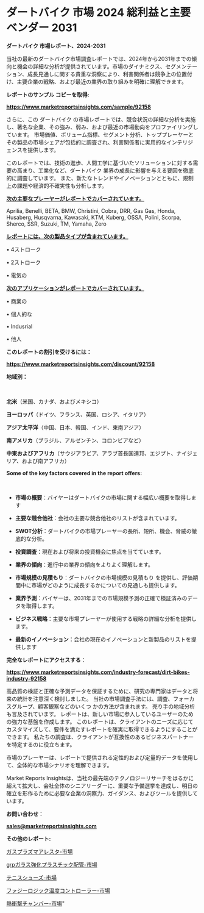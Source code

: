 # ダートバイク 市場 2024 総利益と主要ベンダー 2031

<strong>ダートバイク 市場レポート、2024-2031</strong>

当社の最新のダートバイク市場調査レポートでは、2024年から2031年までの傾向と機会の詳細な分析が提供されています。市場のダイナミクス、セグメンテーション、成長見通しに関する貴重な洞察により、利害関係者は競争上の位置付け、主要企業の戦略、および最近の業界の取り組みを明確に理解できます。



<strong>レポートのサンプル コピーを取得:</strong> <a href=https://www.marketreportsinsights.com/sample/92158>

<strong><u>https://www.marketreportsinsights.com/sample/92158</u></strong></a>

さらに、この ダートバイク の市場レポートでは、競合状況の詳細な分析を実施し、著名な企業、その強み、弱み、および最近の市場動向をプロファイリングしています。 市場価値、ボリューム指標、セグメント分析、トッププレーヤーとその製品の市場シェアが包括的に調査され、利害関係者に実用的なインテリジェンスを提供します。

このレポートでは、技術の進歩、人間工学に基づいたソリューションに対する需要の高まり、工業化など、ダートバイク 業界の成長に影響を与える要因を徹底的に調査しています。 また、新たなトレンドやイノベーションとともに、規制上の課題や経済的不確実性も分析します。



<strong><u>次の主要なプレーヤーがレポートでカバーされています。</u></strong>

Aprilia, Benelli, BETA, BMW, Christini, Cobra, DRR, Gas Gas, Honda, Husaberg, Husqvarna, Kawasaki, KTM, Kuberg, OSSA, Polini, Scorpa, Sherco, SSR, Suzuki, TM, Yamaha, Zero



<strong><u><b>レポートには、次の製品タイプが含まれています。</b></u></strong>

• 4ストローク

• 2ストローク

• 電気の



<strong><u><b>次のアプリケーションがレポートでカバーされています。</b></u></strong>

• 商業の

• 個人的な

• Indusrial

• 他人



<strong><b>このレポートの割引を受けるには：</b></strong>

<a href=https://www.marketreportsinsights.com/discount/92158>

<strong><u>https://www.marketreportsinsights.com/discount/92158</u></strong></a>



<strong>地域別：</strong>

<strong> </strong>



<strong>北米</strong>（米国、カナダ、およびメキシコ）



<strong>ヨーロッパ</strong>（ドイツ、フランス、英国、ロシア、イタリア）



<strong>アジア太平洋</strong>（中国、日本、韓国、インド、東南アジア）



<strong>南アメリカ</strong>（ブラジル、アルゼンチン、コロンビアなど）



<strong>中東およびアフリカ</strong>（サウジアラビア、アラブ首長国連邦、エジプト、ナイジェリア、および南アフリカ）



<strong>Some of the key factors covered in the report offers:</strong>

<strong> </strong>
<ul>
  <li>

<strong>市場の概要</strong>：バイヤーはダートバイクの市場に関する幅広い概要を取得します</li>
  <li>

<strong>主要な競合他社</strong>：会社の主要な競合他社のリストが含まれています。</li>
  <li>

<strong>SWOT分析</strong>：ダートバイクの市場プレーヤーの長所、短所、機会、脅威の徹底的な分析。</li>
  <li>

<strong>投資調査</strong>：現在および将来の投資機会に焦点を当てています。</li>
  <li>

<strong>業界の傾向</strong>：進行中の業界の傾向をよりよく理解します。</li>
  <li>

<strong>市場規模の見積もり</strong>：ダートバイクの市場規模の見積もり を提供し、評価期間中に市場がどのように成長するかについての見通しも提供します。</li>
  <li>

<strong>業界予測</strong>：バイヤーは、2031年までの市場規模予測の正確で検証済みのデータを取得します。</li>
  <li>

<strong>ビジネス戦略</strong>：主要な市場プレーヤーが使用する戦略の詳細な分析を提供します。</li>
  <li>

<strong>最新のイノベーション</strong>：会社の現在のイノベーションと新製品のリストを提供します</li>
</ul>


<strong>完全なレポートにアクセスする</strong>：

<a href=https://www.marketreportsinsights.com/industry-forecast/dirt-bikes-industry-92158>

<strong><u>https://www.marketreportsinsights.com/industry-forecast/dirt-bikes-industry-92158</u></strong></a>

高品質の検証と正確な予測データを保証するために、研究の専門家はデータと将来の統計を注意深く検討しました。 当社の市場調査手法には、調査、フォーカスグループ、顧客観察などのいくつ かの方法が含まれます。 売り手の地域分析も言及されています。 レポートは、新しい市場に参入しているユーザーのための強力な基盤を作成します。 このレポートは、クライアントのニーズに応じてカスタマイズして、要件を満たすレポートを確実に取得できるようにすることができます。 私たちの調査は、クライアントが互換性のあるビジネスパートナーを特定するのに役立ちます。

市場のプレーヤーは、レポートで提供される定性的および定量的データを使用して、全体的な市場シナリオを理解できます。

Market Reports Insightsは、当社の最先端のテクノロジーリサーチをはるかに超えて拡大し、会社全体のシニアリーダーに、重要な予備選挙を達成し、明日の確立を形作るために必要な企業の洞察力、ガイダンス、およびツールを提供しています。



<strong><b>お問い合わせ</b></strong>：

<a href=mailto:sales@marketreportsinsights.com>

<strong><u>sales@marketreportsinsights.com</u></strong></a>



<strong>その他のレポート:</strong>

<a href=https://www.linkedin.com/pulse/ガスプラズマアレスタ-市場-2030-年までの需要に焦点を当てた-2023-rtlrf/>ガスプラズマアレスタ-市場</a>

<a href=https://www.linkedin.com/pulse/grpガラス強化プラスチック配管-市場-2023-競争分析と事業成長-2030-bqtwf/>grpガラス強化プラスチック配管-市場</a>

<a href=https://www.linkedin.com/pulse/テニスシューズ-市場-2023-swot-分析と成長率-2030-analytics-avenue-360-analysis-fngaf/>テニスシューズ-市場</a>

<a href=https://www.linkedin.com/pulse/ファジーロジック温度コントローラー-市場-2023-収益と成長ドライバー-2030-pr-news-hub-cjwjf/>ファジーロジック温度コントローラー-市場</a>

<a href=https://www.linkedin.com/pulse/熱衝撃チャンバー-市場-2030-年までの需要に焦点を当てた-2023-fn0df/>熱衝撃チャンバー-市場</a>"
